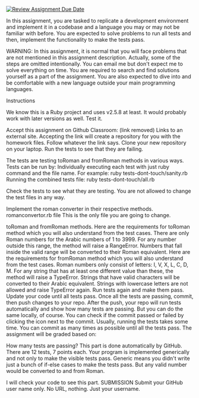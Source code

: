 [![Review Assignment Due Date](https://classroom.github.com/assets/deadline-readme-button-24ddc0f5d75046c5622901739e7c5dd533143b0c8e959d652212380cedb1ea36.svg)](https://classroom.github.com/a/rsazx3Q3)


In this assignment, you are tasked to replicate a development environment and implement it in a codebase and a language you may or may not be familiar with before. You are expected to solve problems to run all tests and then, implement the functionality to make the tests pass.

WARNING: In this assignment, it is normal that you will face problems that are not mentioned in this assignment description. Actually, some of the steps are omitted intentionally. You can email me but don't expect me to solve everything on time. You are required to search and find solutions yourself as a part of the assignment. You are also expected to dive into and be comfortable with a new language outside your main programming languages.

Instructions

We know this is a Ruby project and uses v2.5.8 at least.
It would probably work with later versions as well. Test it.

Accept this assignment on Github Classroom: (link removed) Links to an external site. 
Accepting the link will create a repository for you with the homework files. Follow whatever the link says.
Clone your new repository on your laptop.
Run the tests to see that they are failing.

The tests are testing toRoman and fromRoman methods in various ways.
Tests can be run by:
Individually executing each test with just ruby command and the file name. For example:
ruby tests-dont-touch/sanity.rb
Running the combined tests file:
ruby tests-dont-touch/all.rb

Check the tests to see what they are testing.
You are not allowed to change the test files in any way.

Implement the roman converter in their respective methods.
romanconvertor.rb file
This is the only file you are going to change.

toRoman and fromRoman methods.
Here are the requirements for toRoman method which you will also understand from the test cases.
There are only Roman numbers for the Arabic numbers of 1 to 3999.
For any number outside this range, the method will raise a RangeError.
Numbers that fall inside the valid range will be converted to their Roman equivalent.
Here are the requirements for fromRoman method which you will also understand from the test cases.
Roman numbers only consist of letters: I, V, X, L, C, D, M.
For any string that has at least one different value than these, the method will raise a TypeError.
Strings that have valid characters will be converted to their Arabic equivalent.
Strings with lowercase letters are not allowed and raise TypeError again.
Run tests again and make them pass.
Update your code until all tests pass.
Once all the tests are passing, commit, then push changes to your repo.
After the push, your repo will run tests automatically and show how many tests are passing.
But you can do the same locally, of course.
You can check if the commit passed or failed by clicking the icon next to the commit. Usually, running the tests takes some time.
You can commit as many times as possible until all the tests pass.
The assignment will be graded based on:

How many tests are passing?
This part is done automatically by GitHub. There are 12 tests, 7 points each.
Your program is implemented generically and not only to make the visible tests pass.
Generic means you didn't write just a bunch of if-else cases to make the tests pass. But any valid number would be converted to and from Roman.  

I will check your code to see this part.
SUBMISSION
Submit your GitHub user name only. No URL, nothing. Just your username. 
